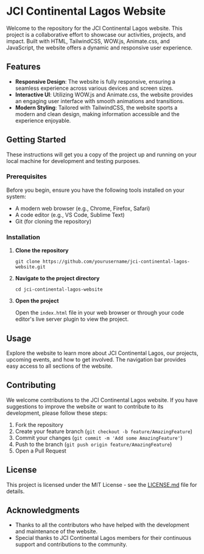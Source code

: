 # JCI Continental Lagos Website

Welcome to the repository for the JCI Continental Lagos website. This project is a collaborative effort to showcase our activities, projects, and impact. Built with HTML, TailwindCSS, WOW.js, Animate.css, and JavaScript, the website offers a dynamic and responsive user experience.

## Features

- **Responsive Design**: The website is fully responsive, ensuring a seamless experience across various devices and screen sizes.
- **Interactive UI**: Utilizing WOW.js and Animate.css, the website provides an engaging user interface with smooth animations and transitions.
- **Modern Styling**: Tailored with TailwindCSS, the website sports a modern and clean design, making information accessible and the experience enjoyable.

## Getting Started

These instructions will get you a copy of the project up and running on your local machine for development and testing purposes.

### Prerequisites

Before you begin, ensure you have the following tools installed on your system:

- A modern web browser (e.g., Chrome, Firefox, Safari)
- A code editor (e.g., VS Code, Sublime Text)
- Git (for cloning the repository)

### Installation

1. **Clone the repository**

   ```
   git clone https://github.com/yourusername/jci-continental-lagos-website.git
   ```

2. **Navigate to the project directory**

   ```
   cd jci-continental-lagos-website
   ```

3. **Open the project**

   Open the `index.html` file in your web browser or through your code editor's live server plugin to view the project.

## Usage

Explore the website to learn more about JCI Continental Lagos, our projects, upcoming events, and how to get involved. The navigation bar provides easy access to all sections of the website.

## Contributing

We welcome contributions to the JCI Continental Lagos website. If you have suggestions to improve the website or want to contribute to its development, please follow these steps:

1. Fork the repository
2. Create your feature branch (`git checkout -b feature/AmazingFeature`)
3. Commit your changes (`git commit -m 'Add some AmazingFeature'`)
4. Push to the branch (`git push origin feature/AmazingFeature`)
5. Open a Pull Request

## License

This project is licensed under the MIT License - see the [LICENSE.md](LICENSE.md) file for details.

## Acknowledgments

- Thanks to all the contributors who have helped with the development and maintenance of the website.
- Special thanks to JCI Continental Lagos members for their continuous support and contributions to the community.
